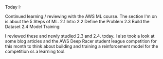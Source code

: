 Today I:

Continued learning / reviewing with the AWS ML course. 
The section I'm on is about the 5 Steps of ML. 
2.1 Intro
2.2 Define the Problem 
2.3 Build the Dataset
2.4 Model Training 

I reviewed these and newly studied 2.3 and 2.4. today. 
I also took a look at some blog articles and the AWS Deep Racer student league competition for this month to think about building and training a reinforcement model for the competition ss a learning tool. 

